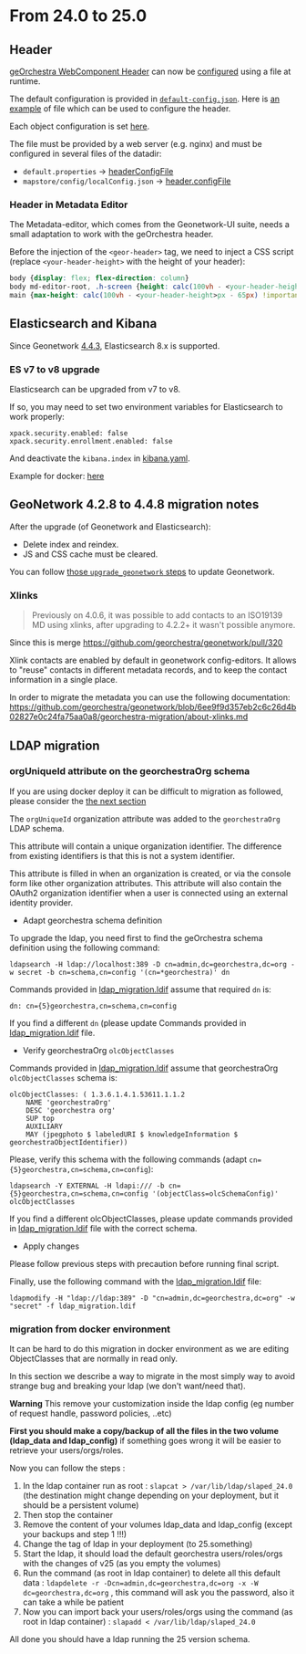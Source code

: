# From 24.0 to 25.0

## Header

[geOrchestra WebComponent Header](https://github.com/georchestra/header) can now be [configured](https://github.com/georchestra/header/blob/1.1.0/CONFIG.md) using a file at runtime.

The default configuration is provided in [`default-config.json`](https://github.com/georchestra/header/blob/1.1.0/src/default-config.json).
Here is [an example](https://github.com/georchestra/header/blob/1.1.0/public/sample-config.json) of file which can be used to configure the header.

Each object configuration is set [here](https://github.com/georchestra/header/blob/1.1.0/src/config-interfaces.ts#L32-L53).

The file must be provided by a web server (e.g. nginx) and must be configured in several files of the datadir:
- `default.properties` -> [headerConfigFile](https://github.com/georchestra/datadir/blob/25.0/default.properties#L49)
- `mapstore/config/localConfig.json` -> [header.configFile](https://github.com/georchestra/datadir/blob/docker-25.0/mapstore/configs/localConfig.json#L29)

### Header in Metadata Editor

The Metadata-editor, which comes from the Geonetwork-UI suite, needs a small adaptation to work with the geOrchestra header.

Before the injection of the `<geor-header>` tag, we need to inject a CSS script (replace `<your-header-height>` with the height of your header):

```css
body {display: flex; flex-direction: column} 
body md-editor-root, .h-screen {height: calc(100vh - <your-header-height>px);}
main {max-height: calc(100vh - <your-header-height>px - 65px) !important}
```

## Elasticsearch and Kibana

Since Geonetwork [4.4.3](https://docs.geonetwork-opensource.org/4.4/overview/change-log/version-4.4.3/#index-changes), Elasticsearch 8.x is supported. 

### ES v7 to v8 upgrade

Elasticsearch can be upgraded from v7 to v8.

If so, you may need to set two environment variables for Elasticsearch to work properly:
```
xpack.security.enabled: false
xpack.security.enrollment.enabled: false
```

And deactivate the `kibana.index` in [kibana.yaml](https://github.com/georchestra/docker/blob/25.0/resources/kibana/kibana.yml#L3).

Example for docker: [here](https://github.com/georchestra/docker/blob/25.0/docker-compose.yml#L365-L366)

## GeoNetwork 4.2.8 to 4.4.8 migration notes

After the upgrade (of Geonetwork and Elasticsearch):
- Delete index and reindex.
- JS and CSS cache must be cleared.

You can follow [those `upgrade_geonetwork` steps](https://github.com/georchestra/georchestra/blob/master/docsv1/upgrade_geonetwork.md) to update Geonetwork. 

### Xlinks

> Previously on 4.0.6, it was possible to add contacts to an ISO19139 MD using xlinks, after upgrading to 4.2.2+ it wasn't possible anymore.

Since this is merge <https://github.com/georchestra/geonetwork/pull/320>

Xlink contacts are enabled by default in geonetwork config-editors. It allows to "reuse" contacts in different metadata records, and to keep the contact information in a single place.

In order to migrate the metadata you can use the following documentation: <https://github.com/georchestra/geonetwork/blob/6ee9f9d357eb2c6c26d4b02827e0c24fa75aa0a8/georchestra-migration/about-xlinks.md>


## LDAP migration
### orgUniqueId attribute on the georchestraOrg schema

If you are using docker deploy it can be difficult to migration as followed, please consider the [the next section](#migration-from-docker-environment)

The `orgUniqueId` organization attribute was added to the `georchestraOrg` LDAP schema.

This attribute will contain a unique organization identifier. The difference from existing identifiers is that this is not a system identifier.

This attribute is filled in when an organization is created, or via the console form like other organization attributes. This attribute will also contain the OAuth2 organization identifier when a user is connected using an external identity provider.
* Adapt georchestra schema definition

To upgrade the ldap, you need first to find the geOrchestra schema definition using the following command:

```
ldapsearch -H ldap://localhost:389 -D cn=admin,dc=georchestra,dc=org -w secret -b cn=schema,cn=config '(cn=*georchestra)' dn
```

Commands provided in [ldap_migration.ldif](ldap_migration.ldif) assume that required `dn` is:

`dn: cn={5}georchestra,cn=schema,cn=config`

If you find a different `dn` (please update Commands provided in [ldap_migration.ldif](ldap_migration.ldif) file.

* Verify georchestraOrg `olcObjectClasses`

Commands provided in [ldap_migration.ldif](ldap_migration.ldif) assume that georchestraOrg `olcObjectClasses` schema is:

```
olcObjectClasses: ( 1.3.6.1.4.1.53611.1.1.2
    NAME 'georchestraOrg'
    DESC 'georchestra org'
    SUP top
    AUXILIARY
    MAY (jpegphoto $ labeledURI $ knowledgeInformation $ georchestraObjectIdentifier))
```
Please, verify this schema with the following commands (adapt `cn={5}georchestra,cn=schema,cn=config`): 

```
ldapsearch -Y EXTERNAL -H ldapi:/// -b cn={5}georchestra,cn=schema,cn=config '(objectClass=olcSchemaConfig)' olcObjectClasses
```

If you find a different olcObjectClasses, please update commands provided in [ldap_migration.ldif](ldap_migration.ldif) file with the correct schema.
 

* Apply changes

Please follow previous steps with precaution before running final script.

Finally, use the following command with the [ldap_migration.ldif](ldap_migration.ldif) file:

```
ldapmodify -H "ldap://ldap:389" -D "cn=admin,dc=georchestra,dc=org" -w "secret" -f ldap_migration.ldif
```
### migration from docker environment

It can be hard to do this migration in docker environment as we are editing ObjectClasses that are normally in read only.

In this section we describe a way to migrate in the most simply way to avoid strange bug and breaking your ldap (we don't want/need that).

**Warning** This remove your customization inside the ldap config (eg number of request handle, password policies, ..etc)

**First you should make a copy/backup of all the files in the two volume (ldap_data and ldap_config)** if something goes wrong it will be easier to retrieve your users/orgs/roles.

Now you can follow the steps :
1. In the ldap container run as root : `slapcat > /var/lib/ldap/slaped_24.0` (the destination might change depending on your deployment, but it should be a persistent volume)
2. Then stop the container
3. Remove the content of your volumes ldap_data and ldap_config (except your backups and step 1 !!!)
4. Change the tag of ldap in your deployment (to 25.something)
5. Start the ldap, it should load the default georchestra users/roles/orgs with the changes of v25 (as you empty the volumes)
6. Run the command (as root in ldap container) to delete all this default data : `ldapdelete -r -Dcn=admin,dc=georchestra,dc=org -x -W dc=georchestra,dc=org` , this command will ask you the password, also it can take a while be patient
7. Now you can import back your users/roles/orgs using the command (as root in ldap container) : `slapadd < /var/lib/ldap/slaped_24.0`

All done you should have a ldap running the 25 version schema.

